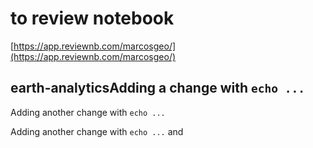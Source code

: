 # to review notebook
[https://app.reviewnb.com/marcosgeo/](https://app.reviewnb.com/marcosgeo/)


## earth-analyticsAdding a change with `echo ...`

Adding another change with `echo ...`

Adding another change with `echo ...` and 

